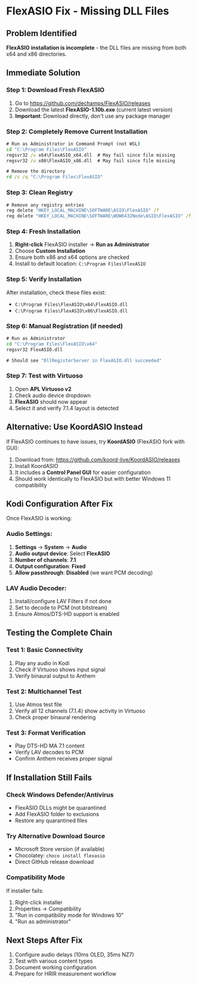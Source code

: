 # FlexASIO Fix - Missing DLL Files

## Problem Identified
**FlexASIO installation is incomplete** - the DLL files are missing from both x64 and x86 directories.

## Immediate Solution

### Step 1: Download Fresh FlexASIO
1. Go to https://github.com/dechamps/FlexASIO/releases
2. Download the latest **FlexASIO-1.10b.exe** (current latest version)
3. **Important**: Download directly, don't use any package manager

### Step 2: Completely Remove Current Installation
```cmd
# Run as Administrator in Command Prompt (not WSL)
cd "C:\Program Files\FlexASIO"
regsvr32 /u x64\FlexASIO_x64.dll  # May fail since file missing
regsvr32 /u x86\FlexASIO_x86.dll  # May fail since file missing

# Remove the directory
rd /s /q "C:\Program Files\FlexASIO"
```

### Step 3: Clean Registry
```cmd
# Remove any registry entries
reg delete "HKEY_LOCAL_MACHINE\SOFTWARE\ASIO\FlexASIO" /f
reg delete "HKEY_LOCAL_MACHINE\SOFTWARE\WOW6432Node\ASIO\FlexASIO" /f
```

### Step 4: Fresh Installation
1. **Right-click** FlexASIO installer → **Run as Administrator**
2. Choose **Custom Installation**
3. Ensure both x86 and x64 options are checked
4. Install to default location: `C:\Program Files\FlexASIO`

### Step 5: Verify Installation
After installation, check these files exist:
- `C:\Program Files\FlexASIO\x64\FlexASIO.dll`
- `C:\Program Files\FlexASIO\x86\FlexASIO.dll`

### Step 6: Manual Registration (if needed)
```cmd
# Run as Administrator
cd "C:\Program Files\FlexASIO\x64"
regsvr32 FlexASIO.dll

# Should see "DllRegisterServer in FlexASIO.dll succeeded"
```

### Step 7: Test with Virtuoso
1. Open **APL Virtuoso v2**
2. Check audio device dropdown
3. **FlexASIO** should now appear
4. Select it and verify 7.1.4 layout is detected

## Alternative: Use KoordASIO Instead

If FlexASIO continues to have issues, try **KoordASIO** (FlexASIO fork with GUI):

1. Download from: https://github.com/koord-live/KoordASIO/releases
2. Install KoordASIO
3. It includes a **Control Panel GUI** for easier configuration
4. Should work identically to FlexASIO but with better Windows 11 compatibility

## Kodi Configuration After Fix

Once FlexASIO is working:

### Audio Settings:
1. **Settings** → **System** → **Audio**
2. **Audio output device**: Select **FlexASIO**
3. **Number of channels**: **7.1**
4. **Output configuration**: **Fixed**
5. **Allow passthrough**: **Disabled** (we want PCM decoding)

### LAV Audio Decoder:
1. Install/configure LAV Filters if not done
2. Set to decode to PCM (not bitstream)
3. Ensure Atmos/DTS-HD support is enabled

## Testing the Complete Chain

### Test 1: Basic Connectivity
1. Play any audio in Kodi
2. Check if Virtuoso shows input signal
3. Verify binaural output to Anthem

### Test 2: Multichannel Test
1. Use Atmos test file
2. Verify all 12 channels (7.1.4) show activity in Virtuoso
3. Check proper binaural rendering

### Test 3: Format Verification
- Play DTS-HD MA 7.1 content
- Verify LAV decodes to PCM
- Confirm Anthem receives proper signal

## If Installation Still Fails

### Check Windows Defender/Antivirus
- FlexASIO DLLs might be quarantined
- Add FlexASIO folder to exclusions
- Restore any quarantined files

### Try Alternative Download Source
- Microsoft Store version (if available)
- Chocolatey: `choco install flexasio`
- Direct GitHub release download

### Compatibility Mode
If installer fails:
1. Right-click installer
2. Properties → Compatibility
3. "Run in compatibility mode for Windows 10"
4. "Run as administrator"

## Next Steps After Fix
1. Configure audio delays (10ms OLED, 35ms NZ7)
2. Test with various content types
3. Document working configuration
4. Prepare for HRIR measurement workflow 